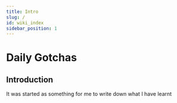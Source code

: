 ```yaml
---
title: Intro
slug: /
id: wiki_index
sidebar_position: 1
--- 
```


# Daily Gotchas

## Introduction

It was started as something for me to write down what I have learnt
